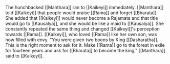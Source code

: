 The hunchbacked [[Manthara]] ran to [[Kaikeyi]] immediately. [[Manthara]] told [[Kaikeyi]] that people would praise [[Rama]] and forget [[Bharata]]. She added that [[Kaikeyi]] would never become a Rajamata and that title would go to [[Kausalya]], and she would be like a maid to [[Kausalya]]. She constantly repeated the same thing and changed [[Kaikeyi]]'s perception towards [[Rama]]. [[Kaikeyi]], who loved [[Rama]] like her own son, was now filled with envy. "You were given two boons by King [[Dasharatha]]. This is the right moment to ask for it. Make [[Rama]] go to the forest in exile for fourteen years and ask for [[Bharata]] to become the king," [[Manthara]] said to [[Kaikeyi]].